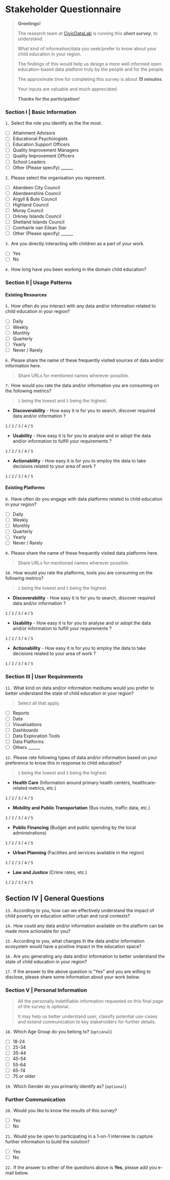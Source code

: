 # Stakeholder Questionnaire

> **Greetings!**
>
> The research team at [CivicDataLab](https://civicdatalab.in/) is running this **_short survey_**, to understand:
>
> What kind of information/data you seek/prefer to know about your child education in your region. 
>
> The findings of this would help us design a more well informed open education-based data platform truly by the people and for the people.
>
> The approximate time for completing this survey is about **_15 minutes_**.
> 
> Your inputs are valuable and much appreciated. 
>
> **Thanks for the participation!**

### Section I | Basic Information

`1.` Select the role you identify as the the most.

- [ ] Attainment Advisors 
- [ ] Educational Psychologists 
- [ ] Education Support Officers 
- [ ] Quality Improvement Managers
- [ ] Quality Improvement Officers
- [ ] School Leaders
- [ ] Other (Please specify) ______

`2.` Please select the organisation you represent.

- [ ] Aberdeen City Council
- [ ] Aberdeenshire Council
- [ ] Argyll & Bute Council
- [ ] Highland Council
- [ ] Moray Council
- [ ] Orkney Islands Council
- [ ] Shetland Islands Council
- [ ] Comhairle nan Eilean Siar
- [ ] Other (Please specify) ______

`3.` Are you directly interacting with children as a part of your work.

- [ ] Yes
- [ ] No

`4.` How long have you been working in the domain child education?

### Section II | Usage Patterns

#### Existing Resources

`5.` How often do you interact with any data and/or information related to child education in your region?

- [ ] Daily
- [ ] Weekly
- [ ] Monthly
- [ ] Quarterly
- [ ] Yearly
- [ ] Never / Rarely

`6.` Please share the name of these frequently visited sources of data and/or information here.
> Share URLs for mentioned names wherever possible.

`7.` How would you rate the data and/or information you are consuming on the following metrics?
> `1` being the lowest and `5` being the highest.

- **Discoverability** - How easy it is for you to search, discover required data and/or information ?

`1` / `2` / `3` / `4` / `5`

- **Usability** - How easy it is for you to analyse and or adopt the data and/or information to fulfill your requirements ?

`1` / `2` / `3` / `4` / `5`

- **Actionability** - How easy it is for you to employ the data to take decisions related to your area of work ?

`1` / `2` / `3` / `4` / `5`

#### Existing Platforms

`8.` Have often do you engage with data platforms related to child education in your region?

- [ ] Daily
- [ ] Weekly
- [ ] Monthly
- [ ] Quarterly
- [ ] Yearly
- [ ] Never / Rarely

`9.` Please share the name of these frequently visited data platforms here.
> Share URLs for mentioned names wherever possible.

`10.` How would you rate the platforms, tools you are consuming on the following metrics?
> `1` being the lowest and `5` being the highest.

- **Discoverability** - How easy it is for you to search, discover required data and/or information ?

`1` / `2` / `3` / `4` / `5`

- **Usability** - How easy it is for you to analyse and or adopt the data and/or information to fulfill your requirements ?

`1` / `2` / `3` / `4` / `5`

- **Actionability** - How easy it is for you to employ the data to take decisions related to your area of work ?

`1` / `2` / `3` / `4` / `5`

### Section III | User Requirements

`11.` What kind on data and/or information mediums would you prefer to better understand the state of child education in your region?
> Select all that apply.

- [ ] Reports
- [ ] Data
- [ ] Visualisations
- [ ] Dashboards
- [ ] Data Exploration Tools
- [ ] Data Platforms
- [ ] Others ______

`12.` Please rate following types of data and/or information based on your preference to know this in response to child education?
 > `1` being the lowest and `5` being the highest. 
 
- **Health Care** (Information around primary health centers, healthcare-related metrics, etc.)

`1` / `2` / `3` / `4` / `5`

- **Mobility and Public Transportation** (Bus routes, traffic data, etc.)

`1` / `2` / `3` / `4` / `5`

- **Public Financing** (Budget and public spending by the local administrations)

`1` / `2` / `3` / `4` / `5`

- **Urban Planning** (Facilities and services available in the region)

`1` / `2` / `3` / `4` / `5`

- **Law and Justice** (Crime rates, etc.)

`1` / `2` / `3` / `4` / `5`

## Section IV | General Questions

`13.` According to you, how can we effectively understand the impact of child poverty on education within urban and rural contexts?

`14.` How could any data and/or information available on the platform can be made more actionable for you?

`15.` According to you, what changes ih the data and/or information ecosystem would have a positive impact in the education space?

`16.` Are you generating any data and/or information to better understand the state of child education in your region?

`17.` If the answer to the above question is "Yes" and you are willing to disclose, please share some information about your work below.

### Section V | Personal Information
> All the personally indetifiable information requested on this final page of the survey is optional.
> 
> It may help us better understand user, classify potential use-cases and extend communication to key stakeholders for further details.

`18.` Which Age Group do you belong to? (`optional`)

- [ ] 18-24
- [ ] 25-34
- [ ] 35-44
- [ ] 45-54
- [ ] 55-64
- [ ] 65-74
- [ ] 75 or older

`19.` Which Gender do you primarily identify as?  (`optional`)

### Further Communication

`20.` Would you like to know the results of this survey?

- [ ] Yes
- [ ] No

`21.` Would you be open to participating in a 1-on-1 interview to capture further information to build the solution?

- [ ] Yes
- [ ] No

`22.` If the answer to either of the questions above is **Yes**, please add you e-mail below.
